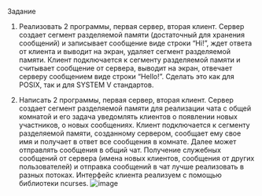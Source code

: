 Задание<br>
1) Реализовать 2 программы, первая сервер, вторая клиент. Сервер создает
сегмент разделяемой памяти (достаточный для хранения сообщений) и
записывает сообщение виде строки “Hi!”, ждет ответа от клиента и
выводит на экран, удаляет сегмент разделяемой памяти. Клиент
подключается к сегменту разделяемой памяти и считывает сообщение от
сервера, выводит на экран, отвечает серверу сообщением виде строки
“Hello!”. Сделать это как для POSIX, так и для SYSTEM V стандартов.

2) Написать 2 программы, первая сервер, вторая клиент. Сервер создает
сегмент разделяемой памяти для реализации чата с общей комнатой и
его задача уведомлять клиентов о появлении новых участников, о новых
сообщениях. Клиент подключается к сегменту разделяемой памяти,
созданному сервером, сообщает ему свое имя и получает в ответ все
сообщения в комнате. Далее может отправлять сообщения в общий чат.
Получение служебных сообщений от сервера (имена новых клиентов,
сообщения от других пользователей) и отправка сообщений в чат лучше
реализовать в разных потоках. Интерфейс клиента реализуем с помощью
библиотеки ncurses.
![image](https://github.com/aleks15868/eltex_homework_lab13/assets/45881091/bb6693f4-e266-4162-a0db-deec64f5aed2)
